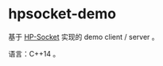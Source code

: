 # hpsocket-demo

基于 [HP-Socket](https://github.com/ldcsaa/HP-Socket) 实现的 demo client / server 。

语言：C++14 。
